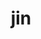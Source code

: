 ---
category: 3-letters
denotation: null
name: jin
reference_link: https://www.etymonline.com/word/jin
root_language: null
root_name: null
title: jin
type: free
word_sums:
- respelling: jin
  sum: 'Jin + '
---